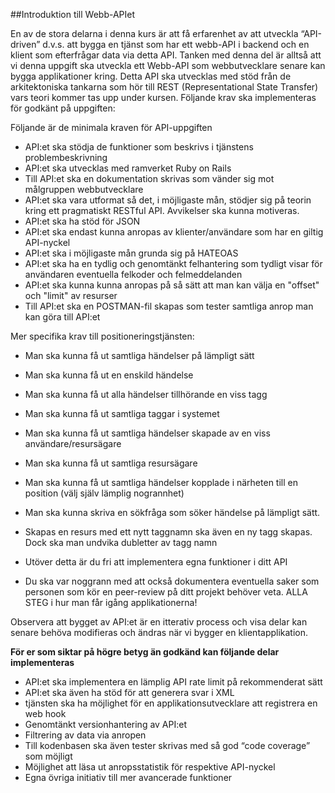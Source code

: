 ##Introduktion till Webb-APIet

En av de stora delarna i denna kurs är att få erfarenhet av att utveckla “API-driven” d.v.s. att bygga en tjänst som har ett webb-API i backend och en klient som efterfrågar data via detta API. 
Tanken med denna del är alltså att vi denna uppgift ska utveckla ett Webb-API som webbutvecklare senare kan bygga applikationer kring. Detta API ska utvecklas med stöd från de arkitektoniska tankarna som hör till REST (Representational State Transfer) vars teori kommer tas upp under kursen.
Följande krav ska implementeras för godkänt på uppgiften:


Följande är de minimala kraven för API-uppgiften

* API:et ska stödja de funktioner som beskrivs i tjänstens problembeskrivning
* API:et ska utvecklas med ramverket Ruby on Rails
* Till API:et ska en dokumentation skrivas som vänder sig mot målgruppen webbutvecklare
* API:et ska vara utformat så det, i möjligaste mån, stödjer sig på teorin kring ett pragmatiskt RESTful API. Avvikelser ska kunna motiveras.
* API:et ska ha stöd för JSON
* API:et ska endast kunna anropas av klienter/användare som har en giltig API-nyckel
* API:et ska i möjligaste mån grunda sig på HATEOAS
* API:et ska ha en tydlig och genomtänkt felhantering som tydligt visar för användaren eventuella felkoder och felmeddelanden
* API:et ska kunna kunna anropas på så sätt att man kan välja en "offset" och "limit" av resurser
* Till API:et ska en POSTMAN-fil skapas som tester samtliga anrop man kan göra till API:et

Mer specifika krav till positioneringstjänsten:

* Man ska kunna få ut samtliga händelser på lämpligt sätt

* Man ska kunna få ut en enskild händelse

* Man ska kunna få ut alla händelser tillhörande en viss tagg

* Man ska kunna få ut samtliga taggar i systemet

* Man ska kunna få ut samtliga händelser skapade av en viss användare/resursägare

* Man ska kunna få ut samtliga resursägare

* Man ska kunna få ut samtliga händelser kopplade i närheten till en position (välj själv lämplig nogrannhet)

* Man ska kunna skriva en sökfråga som söker händelse på lämpligt sätt.

* Skapas en resurs med ett nytt taggnamn ska även en ny tagg skapas. Dock ska man undvika dubletter av tagg namn

* Utöver detta är du fri att implementera egna funktioner i ditt API

* Du ska var noggrann med att också dokumentera eventuella saker som personen som kör en peer-review på ditt projekt behöver veta. ALLA STEG i hur man får igång applikationerna!

Observera att bygget av API:et är en itterativ process och visa delar kan senare behöva modifieras och ändras när vi bygger en klientapplikation.

**För er som siktar på högre betyg än godkänd kan följande delar implementeras**

* API:et ska implementera en lämplig API rate limit på rekommenderat sätt
* API:et ska även ha stöd för att generera svar i XML
* tjänsten ska ha möjlighet för en applikationsutvecklare att registrera en web hook
* Genomtänkt versionhantering av API:et
* Filtrering av data via anropen 
* Till kodenbasen ska även tester skrivas med så god “code coverage” som möjligt
* Möjlighet att läsa ut anropsstatistik för respektive API-nyckel
* Egna övriga initiativ till mer avancerade funktioner


